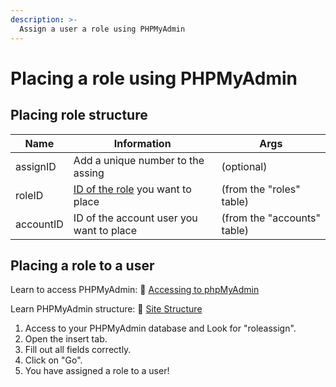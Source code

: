 ```yaml
---
description: >-
  Assign a user a role using PHPMyAdmin
---
```


# Placing a role using PHPMyAdmin

## Placing role structure

| Name | Information | Args |
| ---- | ----------- | ---- |
| assignID | Add a unique number to the assing | (optional) |
| roleID | [ID of the role](create-roles.md) you want to place | (from the "roles" table) |
| accountID | ID of the account user you want to place | (from the "accounts" table) |

## Placing a role to a user

Learn to access PHPMyAdmin: 🔐 [Accessing to phpMyAdmin](site-structure.md)

Learn PHPMyAdmin structure: 🔐 [Site Structure](site-structure.md)


1. Access to your PHPMyAdmin database and Look for "roleassign".
2. Open the insert tab.
3. Fill out all fields correctly.
4. Click on "Go".
5. You have assigned a role to a user!